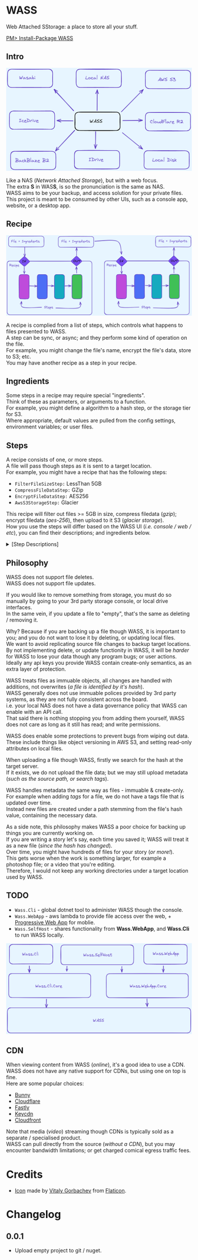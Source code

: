 # WASS
Web Attached SStorage: a place to store all your stuff.  

[PM> Install-Package WASS](https://www.nuget.org/packages/WASS/)  

## Intro

![Wass Overview](assets/images/wass-overview.png)

Like a NAS (*Network Attached Storage*), but with a web focus.  
The extra **S** in WAS**S**, is so the pronunciation is the same as NAS.  
WASS aims to be your backup, and access solution for your private files.  
This project is meant to be consumed by other UIs, such as a console app, website, or a desktop app.  

## Recipe

![Recipe Steps](assets/images/wass-recipe-steps.png)

A recipe is complied from a list of steps, which controls what happens to files presented to WASS.  
A step can be sync, or async; and they perform some kind of operation on the file.  
For example, you might change the file's name, encrypt the file's data, store to S3; etc.  
You may have another recipe as a step in your recipe.  

## Ingredients

Some steps in a recipe may require special "ingredients".  
Think of these as parameters, or arguments to a function.  
For example, you might define a algorithm to a hash step, or the storage tier for S3.  
Where appropriate, default values are pulled from the config settings, environment variables; or user files.  

## Steps

A recipe consists of one, or more steps.  
A file will pass though steps as it is sent to a target location.  
For example, you might have a recipe that has the following steps:  
* `FilterFileSizeStep:` LessThan 5GB
* `CompressFileDataStep:` GZip
* `EncryptFileDataStep:` AES256
* `AwsS3StorageStep:` Glacier

This recipe will filter out files >= 5GB in size, compress filedata (_gzip_); encrypt filedata (_aes-256_), then upload to it S3 (_glacier storage_).  
How you use the steps will differ based on the WASS UI (_i.e. console / web / etc_), you can find their descriptions; and ingredients below.  

<details>
<summary>[Step Descriptions]</summary>

### AwsS3StorageStep

Uploads a file to S3.  

Ingredients:  
* `bucket:` the bucket name to upload the file to.
* `storage:` the storage class to use for this file.

</details>

## Philosophy

WASS does not support file deletes.  
WASS does not support file updates.  

If you would like to remove something from storage, you must do so manually by going to your 3rd party storage console, or local drive interfaces.  
In the same vein, if you update a file to "empty", that's the same as deleting / removing it.  

Why? Because if you are backing up a file though WASS, it is important to you; and you do not want to lose it by deleting, or updating local files.  
We want to avoid replicating source file changes to backup target locations.  
By not implementing delete, or update functionity in WASS, it will be _harder_ for WASS to lose your data though any program bugs; or user actions.  
Ideally any api keys you provide WASS contain create-only semantics, as an extra layer of protection.  

WASS treats files as immuable objects, all changes are handled with additions, not overwrites (_a file is identified by it's hash_).  
WASS generally does not use immuable polices provided by 3rd party systems, as they are not fully consistent across the board.  
i.e. your local NAS does not have a data governance policy that WASS can enable with an API call.  
That said there is nothing stopping you from adding them yourself, WASS does not care as long as it still has read; and write permissions.  

WASS does enable some protections to prevent bugs from wiping out data.  
These include things like object versioning in AWS S3, and setting read-only attributes on local files.  

When uploading a file though WASS, firstly we search for the hash at the target server.  
If it exists, we do not upload the file data; but we may still upload metadata (_such as the source path, or search tags_).  

WASS handles metadata the same way as files - immuable & create-only.  
For example when adding _tags_ for a file, we do not have a tags file that is updated over time.  
Instead new files are created under a path stemming from the file's hash value, containing the necessary data.  

As a side note, this philosophy makes WASS a poor choice for backing up things you are currently working on.  
If you are writing a story let's say, each time you saved it; WASS will treat it as a new file (_since the hash has changed_).  
Over time, you might have hundreds of files for your story (_or more!_).  
This gets worse when the work is something larger, for example a photoshop file; or a video that you're editing.  
Therefore, I would not keep any working directories under a target location used by WASS.  

## TODO

* `Wass.Cli` - global dotnet tool to administer WASS though the console.
* `Wass.WebApp` - aws lambda to provide file access over the web, + [Progressive Web App](https://web.dev/add-manifest/) for moblie.
* `Wass.SelfHost` - shares functionality from __Wass.WebApp__, and __Wass.Cli__ to run WASS locally.

![wass-product-diagram](assets/images/wass-product-diagram.png)

## CDN

When viewing content from WASS (_online_), it's a good idea to use a CDN.  
WASS does not have any native support for CDNs, but using one on top is fine.  
Here are some popular choices:  

* [Bunny](https://bunny.net/cdn/)
* [Cloudflare](https://www.cloudflare.com/cdn/)
* [Fastly](https://www.fastly.com/products/cdn)
* [Keycdn](https://www.keycdn.com/)
* [Cloudfront](https://aws.amazon.com/cloudfront/)

Note that media (_video_) streaming though CDNs is typically sold as a separate / specialised product.  
WASS can pull directly from the source (_without a CDN_), but you may encounter bandwidth limitations; or get charged comical egress traffic fees.  

# Credits

* [Icon](https://www.flaticon.com/free-icon/bird_2630452) made by [Vitaly Gorbachev](https://www.flaticon.com/authors/vitaly-gorbachev) from [Flaticon](https://www.flaticon.com/).

# Changelog

## 0.0.1

* Upload empty project to git / nuget.